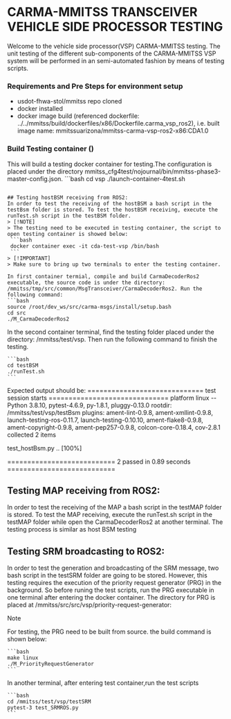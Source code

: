 # CARMA-MMITSS TRANSCEIVER VEHICLE SIDE PROCESSOR TESTING

Welcome to the vehicle side processor(VSP) CARMA-MMITSS testing. The unit testing of the different sub-components of the CARMA-MMITSS VSP system will be performed in an semi-automated fashion by means of testing scripts. 

### Requirements and Pre Steps for environment setup
* usdot-fhwa-stol/mmitss repo cloned
* docker installed
* docker image build (referenced dockerfile: ../../mmitss/build/dockerfiles/x86/Dockerfile.carma_vsp_ros2), i.e. built image name: mmitssuarizona/mmitss-carma-vsp-ros2-x86:CDA1.0

### Build Testing container ()
This will build a testing docker container for testing.The configuration is placed under the directory mmitss_cfg4test/nojournal/bin/mmitss-phase3-master-config.json.
    ```bash
   cd vsp
   ./launch-container-4test.sh
   ```

## Testing hostBSM receiving from ROS2:
In order to test the receiving of the hostBSM a bash script in the testBsm folder is stored. To test the hostBSM receiving, execute the runTest.sh script in the testBSM folder.
> [!NOTE]
> The testing need to be executed in testing container, the script to open testing container is showed below:
    ```bash
    docker container exec -it cda-test-vsp /bin/bash
    ```
> [!IMPORTANT]
> Make sure to bring up two terminals to enter the testing container.

In first container termial, compile and build CarmaDecoderRos2 executable, the source code is under the directory: /mmitss/tmp/src/common/MsgTransceiver/CarmaDecoderRos2. Run the following command:
   ```bash
   source /root/dev_ws/src/carma-msgs/install/setup.bash
   cd src
   ./M_CarmaDecoderRos2
   ```

In the second container terminal, find the testing folder placed under the directory: /mmitss/test/vsp. Then run the following command to finish the testing.

    ```bash
    cd testBSM
    ./runTest.sh
    ```
Expected output should be:
============================= test session starts ==============================
platform linux -- Python 3.8.10, pytest-4.6.9, py-1.8.1, pluggy-0.13.0
rootdir: /mmitss/test/vsp/testBsm
plugins: ament-lint-0.9.8, ament-xmllint-0.9.8, launch-testing-ros-0.11.7, launch-testing-0.10.10, ament-flake8-0.9.8, ament-copyright-0.9.8, ament-pep257-0.9.8, colcon-core-0.18.4, cov-2.8.1
collected 2 items                                                              

test_hostBsm.py ..                                                       [100%]

=========================== 2 passed in 0.89 seconds ===========================


## Testing MAP receiving from ROS2:
In order to test the receiving of the MAP a bash script in the testMAP folder is stored. To test the MAP receiving, execute the runTest.sh script in the testMAP folder while open the CarmaDecoderRos2 at another terminal. The testing process is similar as host BSM testing


## Testing SRM broadcasting to ROS2:
In order to test the generation and broadcasting of the SRM message, two bash script in the testSRM folder are going to be stored. However, this testing requires the execution of the priority request generator (PRG) in the background. So before runing the test scripts, run the PRG executable in one terminal after entering the docker container. The directory for PRG is placed at /mmitss/src/src/vsp/priority-request-generator:
> [!NOTE]
> For testing, the PRG need to be built from source. the build command is shown below:

    ```bash
    make linux
    ./M_PriorityRequestGenerator
    ```

In another terminal, after entering test container,run the test scripts
    
    ```bash
    cd /mmitss/test/vsp/testSRM
    pytest-3 test_SRMROS.py
    ```
    
